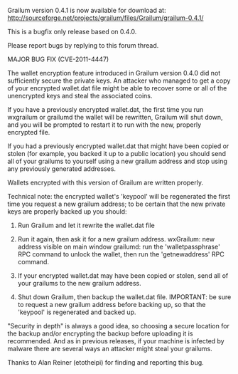 Grailum version 0.4.1 is now available for download at:
http://sourceforge.net/projects/grailum/files/Grailum/grailum-0.4.1/

This is a bugfix only release based on 0.4.0.

Please report bugs by replying to this forum thread.

MAJOR BUG FIX  (CVE-2011-4447)

The wallet encryption feature introduced in Grailum version 0.4.0 did not sufficiently secure the private keys. An attacker who
managed to get a copy of your encrypted wallet.dat file might be able to recover some or all of the unencrypted keys and steal the
associated coins.

If you have a previously encrypted wallet.dat, the first time you run wxgrailum or grailumd the wallet will be rewritten, Grailum will
shut down, and you will be prompted to restart it to run with the new, properly encrypted file.

If you had a previously encrypted wallet.dat that might have been copied or stolen (for example, you backed it up to a public
location) you should send all of your grailums to yourself using a new grailum address and stop using any previously generated addresses.

Wallets encrypted with this version of Grailum are written properly.

Technical note: the encrypted wallet's 'keypool' will be regenerated the first time you request a new grailum address; to be certain that the
new private keys are properly backed up you should:

1. Run Grailum and let it rewrite the wallet.dat file

2. Run it again, then ask it for a new grailum address.
wxGrailum: new address visible on main window
grailumd: run the 'walletpassphrase' RPC command to unlock the wallet,  then run the 'getnewaddress' RPC command.

3. If your encrypted wallet.dat may have been copied or stolen, send all of your grailums to the new grailum address.

4. Shut down Grailum, then backup the wallet.dat file.
IMPORTANT: be sure to request a new grailum address before backing up, so that the 'keypool' is regenerated and backed up.

"Security in depth" is always a good idea, so choosing a secure location for the backup and/or encrypting the backup before uploading it is recommended. And as in previous releases, if your machine is infected by malware there are several ways an attacker might steal your grailums.

Thanks to Alan Reiner (etotheipi) for finding and reporting this bug.
